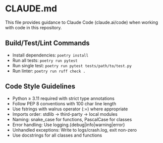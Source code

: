 # CLAUDE.md

This file provides guidance to Claude Code (claude.ai/code) when working with code in this repository.

## Build/Test/Lint Commands
- Install dependencies: `poetry install`
- Run all tests: `poetry run pytest`
- Run single test: `poetry run pytest tests/path/to/test.py`
- Run linter: `poetry run ruff check .`

## Code Style Guidelines
- Python ≥ 3.11 required with strict type annotations
- Follow PEP 8 conventions with 100 char line length
- Use fstrings with walrus operator (:=) where appropriate
- Imports order: stdlib → third-party → local modules
- Naming: snake_case for functions, PascalCase for classes
- Error handling: Use logging.{debug|info|warning|error}
- Unhandled exceptions: Write to logs/crash.log, exit non-zero
- Use docstrings for all classes and functions
